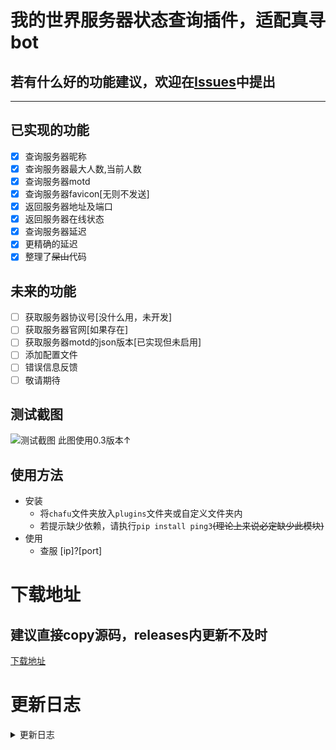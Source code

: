 # 我的世界服务器状态查询插件，适配真寻bot
## 若有什么好的功能建议，欢迎在[Issues](https://github.com/YiRanEL/zhenxun_chafu_Minecraft/issues)中提出
***
## 已实现的功能

- [x] 查询服务器昵称
- [x] 查询服务器最大人数,当前人数
- [x] 查询服务器motd
- [x] 查询服务器favicon[无则不发送]
- [x] 返回服务器地址及端口
- [x] 返回服务器在线状态
- [x] 查询服务器延迟
- [x] 更精确的延迟
- [x] 整理了~~屎山~~代码

## 未来的功能

- [ ] 获取服务器协议号[没什么用，未开发]
- [ ] 获取服务器官网[如果存在]
- [ ] 获取服务器motd的json版本[已实现但未启用]
- [ ] 添加配置文件
- [ ] 错误信息反馈
- [ ] 敬请期待

## 测试截图

![测试截图](https://user-images.githubusercontent.com/104612722/200799085-739149f2-533b-464c-97fd-2572858d201d.png)
此图使用0.3版本↑
<!--图片地址：https://user-images.githubusercontent.com/104612722/200799085-739149f2-533b-464c-97fd-2572858d201d.png-->

## 使用方法
- 安装
  - 将`chafu`文件夹放入`plugins`文件夹或自定义文件夹内
  - 若提示缺少依赖，请执行`pip install ping3`~~(理论上来说必定缺少此模块)~~
- 使用
  - 查服 [ip]?[port]

# 下载地址

## 建议直接copy源码，releases内更新不及时
[下载地址](https://github.com/YiRanEL/zhenxun_chafu_Minecraft/releases)

# 更新日志
<details>
<summary>更新日志</summary>

<!--
## 2022/11/13
### v0.6
README文件重编写
支持发送错误信息
-->

## 2022/11/12
### v0.5
README文件重编写
整理了代码
更精确的服务器延迟[使用ping服务]
## 2022/11/09
### v0.4-fix[releases中第一个版本]
重命名文件[错误的文件名]
### v0.4
修复favicon不存在造成的消息发送失败问题
### v0.3
编写readme文件
支持发送favicon
## 2022/10/31
### vfix-0.2
更新usage
## 2022/10/25
### v0.1
支持发送服务器各个信息(favicon除外)
支持发送延迟[实际上是api处理响应时间，不精确]
</details>
